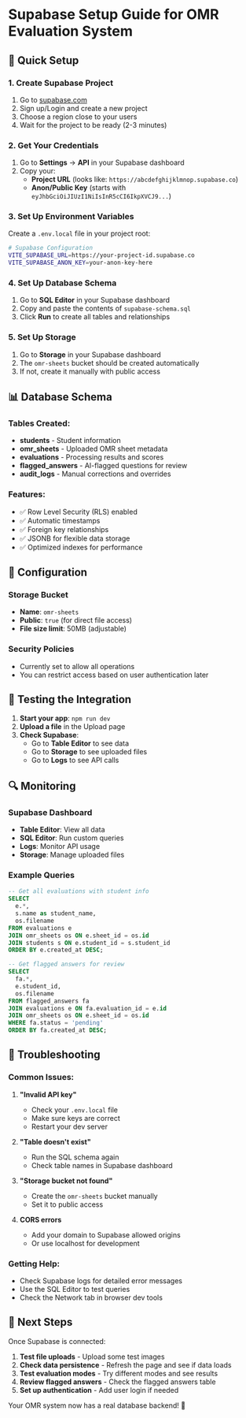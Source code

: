 # Supabase Setup Guide for OMR Evaluation System

## 🚀 Quick Setup

### 1. Create Supabase Project
1. Go to [supabase.com](https://supabase.com)
2. Sign up/Login and create a new project
3. Choose a region close to your users
4. Wait for the project to be ready (2-3 minutes)

### 2. Get Your Credentials
1. Go to **Settings** → **API** in your Supabase dashboard
2. Copy your:
   - **Project URL** (looks like: `https://abcdefghijklmnop.supabase.co`)
   - **Anon/Public Key** (starts with `eyJhbGciOiJIUzI1NiIsInR5cCI6IkpXVCJ9...`)

### 3. Set Up Environment Variables
Create a `.env.local` file in your project root:

```bash
# Supabase Configuration
VITE_SUPABASE_URL=https://your-project-id.supabase.co
VITE_SUPABASE_ANON_KEY=your-anon-key-here
```

### 4. Set Up Database Schema
1. Go to **SQL Editor** in your Supabase dashboard
2. Copy and paste the contents of `supabase-schema.sql`
3. Click **Run** to create all tables and relationships

### 5. Set Up Storage
1. Go to **Storage** in your Supabase dashboard
2. The `omr-sheets` bucket should be created automatically
3. If not, create it manually with public access

## 📊 Database Schema

### Tables Created:
- **students** - Student information
- **omr_sheets** - Uploaded OMR sheet metadata
- **evaluations** - Processing results and scores
- **flagged_answers** - AI-flagged questions for review
- **audit_logs** - Manual corrections and overrides

### Features:
- ✅ Row Level Security (RLS) enabled
- ✅ Automatic timestamps
- ✅ Foreign key relationships
- ✅ JSONB for flexible data storage
- ✅ Optimized indexes for performance

## 🔧 Configuration

### Storage Bucket
- **Name**: `omr-sheets`
- **Public**: `true` (for direct file access)
- **File size limit**: 50MB (adjustable)

### Security Policies
- Currently set to allow all operations
- You can restrict access based on user authentication later

## 🧪 Testing the Integration

1. **Start your app**: `npm run dev`
2. **Upload a file** in the Upload page
3. **Check Supabase**:
   - Go to **Table Editor** to see data
   - Go to **Storage** to see uploaded files
   - Go to **Logs** to see API calls

## 🔍 Monitoring

### Supabase Dashboard
- **Table Editor**: View all data
- **SQL Editor**: Run custom queries
- **Logs**: Monitor API usage
- **Storage**: Manage uploaded files

### Example Queries

```sql
-- Get all evaluations with student info
SELECT 
  e.*,
  s.name as student_name,
  os.filename
FROM evaluations e
JOIN omr_sheets os ON e.sheet_id = os.id
JOIN students s ON e.student_id = s.student_id
ORDER BY e.created_at DESC;

-- Get flagged answers for review
SELECT 
  fa.*,
  e.student_id,
  os.filename
FROM flagged_answers fa
JOIN evaluations e ON fa.evaluation_id = e.id
JOIN omr_sheets os ON e.sheet_id = os.id
WHERE fa.status = 'pending'
ORDER BY fa.created_at DESC;
```

## 🚨 Troubleshooting

### Common Issues:

1. **"Invalid API key"**
   - Check your `.env.local` file
   - Make sure keys are correct
   - Restart your dev server

2. **"Table doesn't exist"**
   - Run the SQL schema again
   - Check table names in Supabase dashboard

3. **"Storage bucket not found"**
   - Create the `omr-sheets` bucket manually
   - Set it to public access

4. **CORS errors**
   - Add your domain to Supabase allowed origins
   - Or use localhost for development

### Getting Help:
- Check Supabase logs for detailed error messages
- Use the SQL Editor to test queries
- Check the Network tab in browser dev tools

## 🎯 Next Steps

Once Supabase is connected:
1. **Test file uploads** - Upload some test images
2. **Check data persistence** - Refresh the page and see if data loads
3. **Test evaluation modes** - Try different modes and see results
4. **Review flagged answers** - Check the flagged answers table
5. **Set up authentication** - Add user login if needed

Your OMR system now has a real database backend! 🎉
